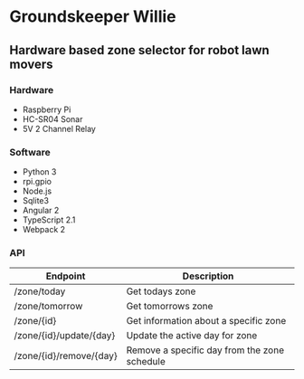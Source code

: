 # Groundskeeper Willie
## Hardware based zone selector for robot lawn movers

### Hardware
* Raspberry Pi
* HC-SR04 Sonar
* 5V 2 Channel Relay

### Software
* Python 3
* rpi.gpio
* Node.js
* Sqlite3
* Angular 2
* TypeScript 2.1
* Webpack 2

### API

| Endpoint | Description |
| ------------- |-------------|
| /zone/today	| Get todays zone|
| /zone/tomorrow | Get tomorrows zone |
| /zone/{id} | Get information about a specific zone |
| /zone/{id}/update/{day} | Update the active day for zone |
| /zone/{id}/remove/{day} | Remove a specific day from the zone schedule |